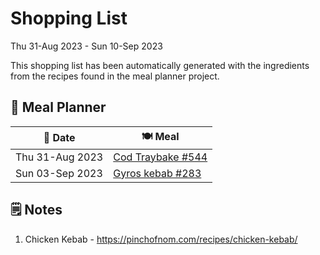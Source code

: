 # Shopping List

Thu 31-Aug 2023 - Sun 10-Sep 2023

This shopping list has been automatically generated with the ingredients from the recipes found in the meal planner project.

## 📅 Meal Planner

|📅 Date| 🍽️ Meal|
|----|----|
|Thu 31-Aug 2023|[Cod Traybake #544](https://github.com/jcallaghan/The-Cookbook/issues/544)|
|Sun 03-Sep 2023|[Gyros kebab #283](https://github.com/jcallaghan/The-Cookbook/issues/283)|

## 🗒️ Notes

1. Chicken Kebab - https://pinchofnom.com/recipes/chicken-kebab/
